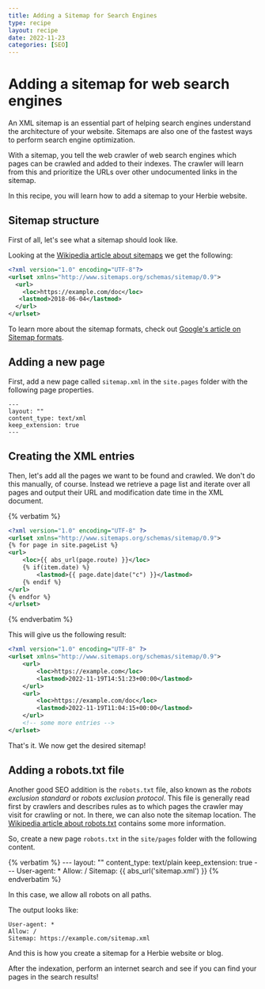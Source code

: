 ```yaml
---
title: Adding a Sitemap for Search Engines
type: recipe
layout: recipe
date: 2022-11-23
categories: [SEO]
---
```


# Adding a sitemap for web search engines

An XML sitemap is an essential part of helping search engines understand the architecture of your website. 
Sitemaps are also one of the fastest ways to perform search engine optimization.

With a sitemap, you tell the web crawler of web search engines which pages can be crawled and added to their indexes. 
The crawler will learn from this and prioritize the URLs over other undocumented links in the sitemap.

In this recipe, you will learn how to add a sitemap to your Herbie website.

## Sitemap structure

First of all, let's see what a sitemap should look like.

Looking at the [Wikipedia article about sitemaps](https://en.wikipedia.org/wiki/Sitemaps) we get the following:

~~~xml
<?xml version="1.0" encoding="UTF-8"?>
<urlset xmlns="http://www.sitemaps.org/schemas/sitemap/0.9">
  <url>
    <loc>https://example.com/doc</loc>
   <lastmod>2018-06-04</lastmod>
  </url>
</urlset>
~~~

To learn more about the sitemap formats, check out [Google's article on Sitemap formats](https://developers.google.com/search/docs/crawling-indexing/sitemaps/build-sitemap#sitemapformat).

## Adding a new page

First, add a new page called `sitemap.xml` in the `site.pages` folder with the following page properties.

    ---
    layout: ""
    content_type: text/xml
    keep_extension: true
    ---

## Creating the XML entries

Then, let's add all the pages we want to be found and crawled.
We don't do this manually, of course.
Instead we retrieve a page list and iterate over all pages and output their URL and modification date time in the XML document.

{% verbatim %}
~~~xml
<?xml version="1.0" encoding="UTF-8" ?>        
<urlset xmlns="http://www.sitemaps.org/schemas/sitemap/0.9">
{% for page in site.pageList %}
<url>
    <loc>{{ abs_url(page.route) }}</loc>
    {% if(item.date) %}
        <lastmod>{{ page.date|date("c") }}</lastmod>
    {% endif %}
</url>
{% endfor %}
</urlset>
~~~        
{% endverbatim %}

This will give us the following result:

~~~xml
<?xml version="1.0" encoding="UTF-8" ?>
<urlset xmlns="http://www.sitemaps.org/schemas/sitemap/0.9">
    <url>
        <loc>https://example.com</loc>
        <lastmod>2022-11-19T14:51:23+00:00</lastmod>
    </url>
    <url>
        <loc>https://example.com/doc</loc>
        <lastmod>2022-11-19T11:04:15+00:00</lastmod>
    </url>
    <!-- some more entries -->
</urlset>
~~~

That's it. 
We now get the desired sitemap!

## Adding a robots.txt file

Another good SEO addition is the `robots.txt` file, also known as the *robots exclusion standard* or *robots exclusion protocol*.
This file is generally read first by crawlers and describes rules as to which pages the crawler may visit for crawling or not.
In there, we can also note the sitemap location.
The [Wikipedia article about robots.txt](https://en.wikipedia.org/wiki/Robots_exclusion_standard) contains some more information.

So, create a new page `robots.txt` in the `site/pages` folder with the following content.

{% verbatim %}
    ---
    layout: ""
    content_type: text/plain
    keep_extension: true
    ---
    User-agent: *
    Allow: /
    Sitemap: {{ abs_url('sitemap.xml') }}
{% endverbatim %}

In this case, we allow all robots on all paths.

The output looks like:

    User-agent: *
    Allow: /
    Sitemap: https://example.com/sitemap.xml

And this is how you create a sitemap for a Herbie website or blog. 

After the indexation, perform an internet search and see if you can find your pages in the search results!
